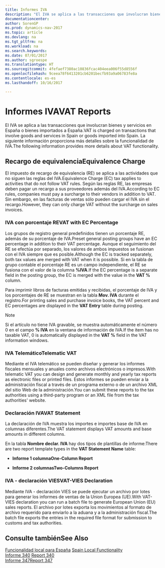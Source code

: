```yaml
---
title: Informes IVA
description: "El IVA se aplica a las transacciones que involucran bienes y servicios en España o bienes importados a España. La siguiente información proporciona más detalles sobre la funcionalidad de IVA."
documentationcenter: 
author: SorenGP
ms.prod: dynamics-nav-2017
ms.topic: article
ms.devlang: na
ms.tgt_pltfrm: na
ms.workload: na
ms.search.keywords: 
ms.date: 07/01/2017
ms.author: sgroespe
ms.translationtype: HT
ms.sourcegitcommit: 4fefaef7380ac10836fcac404eea006f55d8556f
ms.openlocfilehash: 9ceea78f6413201cb6201becfb93a9a06783fe8a
ms.contentlocale: es-es
ms.lasthandoff: 10/16/2017

---
```

# <a name="vat-reports"></a><span data-ttu-id="cb1c3-104">Informes IVA</span><span class="sxs-lookup"><span data-stu-id="cb1c3-104">VAT Reports</span></span>
<span data-ttu-id="cb1c3-105">El IVA se aplica a las transacciones que involucran bienes y servicios en España o bienes importados a España.</span><span class="sxs-lookup"><span data-stu-id="cb1c3-105">VAT is charged on transactions that involve goods and services in Spain or goods imported into Spain.</span></span> <span data-ttu-id="cb1c3-106">La siguiente información proporciona más detalles sobre la funcionalidad de IVA.</span><span class="sxs-lookup"><span data-stu-id="cb1c3-106">The following information provides more details about VAT functionality.</span></span>  
  
## <a name="equivalence-charge"></a><span data-ttu-id="cb1c3-107">Recargo de equivalencia</span><span class="sxs-lookup"><span data-stu-id="cb1c3-107">Equivalence Charge</span></span>  
 <span data-ttu-id="cb1c3-108">El impuesto de recargo de equivalencia (RE) se aplica a las actividades que no siguen las reglas del IVA.</span><span class="sxs-lookup"><span data-stu-id="cb1c3-108">Equivalence Charge (EC) tax applies to activities that do not follow VAT rules.</span></span> <span data-ttu-id="cb1c3-109">Según las reglas RE, las empresas deben pagar un recargo a sus proveedores además del IVA.</span><span class="sxs-lookup"><span data-stu-id="cb1c3-109">According to EC rules, companies must pay a surcharge to their vendors in addition to VAT.</span></span> <span data-ttu-id="cb1c3-110">Sin embargo, en las facturas de ventas sólo pueden cargar el IVA sin el recargo.</span><span class="sxs-lookup"><span data-stu-id="cb1c3-110">However, they can only charge VAT without the surcharge on sales invoices.</span></span>  
  
### <a name="vat-with-ec-percentage"></a><span data-ttu-id="cb1c3-111">IVA con porcentaje RE</span><span class="sxs-lookup"><span data-stu-id="cb1c3-111">VAT with EC Percentage</span></span>  
 <span data-ttu-id="cb1c3-112">Los grupos de registro general predefinidos tienen un porcentaje RE, además de su porcentaje de IVA.</span><span class="sxs-lookup"><span data-stu-id="cb1c3-112">Preset general posting groups have an EC percentage in addition to their VAT percentage.</span></span> <span data-ttu-id="cb1c3-113">Aunque el seguimiento del RE se efectúa por separado, los valores de ambos impuestos se fusionan con el IVA siempre que es posible.</span><span class="sxs-lookup"><span data-stu-id="cb1c3-113">Although the EC is tracked separately, both tax values are merged with VAT when it is possible.</span></span> <span data-ttu-id="cb1c3-114">Si en la tabla de grupo contable el porcentaje RE es un campo independiente, el RE se fusiona con el valor de la columna **%IVA**.</span><span class="sxs-lookup"><span data-stu-id="cb1c3-114">If the EC percentage is a separate field in the posting group, the EC is merged with the value in the **VAT %** column.</span></span>  
  
 <span data-ttu-id="cb1c3-115">Para imprimir libros de facturas emitidas y recibidas, el porcentaje de IVA y los porcentajes de RE se muestran en la tabla **Mov. IVA** durante el registro.</span><span class="sxs-lookup"><span data-stu-id="cb1c3-115">For printing sales and purchase invoice books, the VAT percent and EC percentages are displayed in the **VAT Entry** table during posting.</span></span>  
  
> [!NOTE]  
>  <span data-ttu-id="cb1c3-116">Si el artículo no tiene IVA gravable, se muestra automáticamente el número 0 en el campo **% IVA** en la ventana de información de IVA.</span><span class="sxs-lookup"><span data-stu-id="cb1c3-116">If the item has no taxable VAT, 0 is automatically displayed in the **VAT %** field in the VAT information windows.</span></span>  
  
### <a name="telematic-vat"></a><span data-ttu-id="cb1c3-117">IVA Telemático</span><span class="sxs-lookup"><span data-stu-id="cb1c3-117">Telematic VAT</span></span>  
 <span data-ttu-id="cb1c3-118">Mediante el IVA telemático se pueden diseñar y generar los informes fiscales mensuales y anuales como archivos electrónicos o impresos.</span><span class="sxs-lookup"><span data-stu-id="cb1c3-118">With telematic VAT you can design and generate monthly and yearly tax reports as electronic files or printed files.</span></span> <span data-ttu-id="cb1c3-119">Estos informes se pueden enviar a la administración fiscal a través de un programa externo o de un archivo XML del sitio Web de la administración.</span><span class="sxs-lookup"><span data-stu-id="cb1c3-119">You can submit these reports to the tax authorities using a third-party program or an XML file from the tax authorities' website.</span></span>  
  
### <a name="vat-statement"></a><span data-ttu-id="cb1c3-120">Declaración IVA</span><span class="sxs-lookup"><span data-stu-id="cb1c3-120">VAT Statement</span></span>  
 <span data-ttu-id="cb1c3-121">La declaración de IVA muestra los importes e importes base de IVA en columnas diferentes.</span><span class="sxs-lookup"><span data-stu-id="cb1c3-121">The VAT statement displays VAT amounts and base amounts in different columns.</span></span>  
  
 <span data-ttu-id="cb1c3-122">En la tabla **Nombre declar. IVA** hay dos tipos de plantillas de informe:</span><span class="sxs-lookup"><span data-stu-id="cb1c3-122">There are two report template types in the **VAT Statement Name** table:</span></span>  
  
-   <span data-ttu-id="cb1c3-123">**Informe 1 columna**</span><span class="sxs-lookup"><span data-stu-id="cb1c3-123">**One-Column Report**</span></span>  
  
-   <span data-ttu-id="cb1c3-124">**Informe 2 columnas**</span><span class="sxs-lookup"><span data-stu-id="cb1c3-124">**Two-Columns Report**</span></span>  
  
### <a name="vat-vies-declaration"></a><span data-ttu-id="cb1c3-125">IVA - declaración VIES</span><span class="sxs-lookup"><span data-stu-id="cb1c3-125">VAT-VIES Declaration</span></span>  
 <span data-ttu-id="cb1c3-126">Mediante IVA - declaración VIES se puede ejecutar un archivo por lotes para generar los informes de ventas de la Union Europea (UE).</span><span class="sxs-lookup"><span data-stu-id="cb1c3-126">With VAT-VIES declaration you can run a batch file to generate European Union (EU) sales reports.</span></span> <span data-ttu-id="cb1c3-127">El archivo por lotes exporta los movimientos al formato de archivo requerido para enviarlo a la aduana y a la administración fiscal.</span><span class="sxs-lookup"><span data-stu-id="cb1c3-127">The batch file exports the entries in the required file format for submission to customs and tax authorities.</span></span>  
  
## <a name="see-also"></a><span data-ttu-id="cb1c3-128">Consulte también</span><span class="sxs-lookup"><span data-stu-id="cb1c3-128">See Also</span></span>  
 <span data-ttu-id="cb1c3-129">[Funcionalidad local para España](spain-local-functionality.md) </span><span class="sxs-lookup"><span data-stu-id="cb1c3-129">[Spain Local Functionality](spain-local-functionality.md) </span></span>  
 <span data-ttu-id="cb1c3-130">[Informe 340](report-340.md) </span><span class="sxs-lookup"><span data-stu-id="cb1c3-130">[Report 340](report-340.md) </span></span>  
 [<span data-ttu-id="cb1c3-131">Informe 347</span><span class="sxs-lookup"><span data-stu-id="cb1c3-131">Report 347</span></span>](report-347.md)
